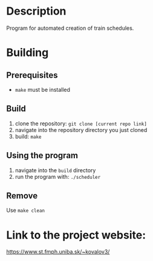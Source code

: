 # Description
Program for automated creation of train schedules.

# Building
## Prerequisites
- `make` must be installed
## Build
1. clone the repository: `git clone [current repo link]`
2. navigate into the repository directory you just cloned
3. build: `make`
## Using the program
1. navigate into the `build` directory
2. run the program with: `./scheduler`
## Remove
Use `make clean`

# Link to the project website:
https://www.st.fmph.uniba.sk/~kovalov3/
